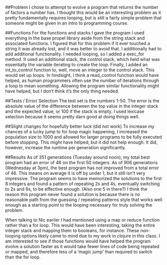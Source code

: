 ##Problem
I chose to attempt to evolve a program that returns the number of factors a number has. I thought this would be an interesting problem as it pretty fundamentally requires looping, but is still a fairly simple problem that someone might be given in an intro to programming course. 

##Functions
For the functions and stacks I gave the program I used everything in the base propel library aside from the string stack and associated functions. I figured that for this problem if it ever touched a string it was already lost, and it was better to avoid that. I additionally had to add additional functionality. I needed looping, so I added a exec_for method. It used an additional stack, the control stack, which held what was essentially the variable iterating to create the loop. Finally, I added an int_to_control function to, well, move an integer to the control stack. This would set up loops. In hindsight, I think a read_control function would have helped, as human programmers often use the number of iterations through a loop to mean something. Allowing the program similar functionality might have helped, but I don’t think it’s the only thing needed.

##Tests / Error/ Selection
The test set is the numbers 1-50. The error is the absolute value of the difference between the top value in the integer stack and the expected value, or 100 if the stack is empty. I used lexicase selection because it seems pretty darn good at doing things well.

##Slight changes for hopefully better luck (did not work)
To increase my chances of a lucky jump to for loop magic happening, I increased the population size to 1000 and allowed for larger programs to be fully executed before stopping. This might have helped, but it did not help enough. It did, however, increase the runtime per generation significantly.

##Results
As of 351 generations (Tuesday around noon), my total best program had an error of 46 on the first 50 integers. As of 906 generations (Wednesday at 3pm), the best program has not improved from a total error of 46. This means on average it is off by under 1, but it still isn’t very impressive. The program seems to have memorized the solutions to the first 8 integers and found a pattern of repeating 2s and 4s, eventually switching to 2s and 6s, to be effective enough. (Also one 5 in there?) I think the reason this program never found a solution is because there is no reasonable path from the guessing / repeating patterns style that works well enough as a starting point to the looping necessary for truly solving the problem. 

When talking to Nic earlier I had mentioned using a map or reduce function rather than a for loop. This would have been interesting, taking the entire integer stack and mapping them to booleans, for instance. These non-looping options likely came to mind due to my work in clojure in this class. I am interested to see if those functions would have helped the program evolve a solution faster as it would take fewer lines of code being repeated or mapped, and therefore less of a ‘magic jump’ than required to switch than the for loop.

